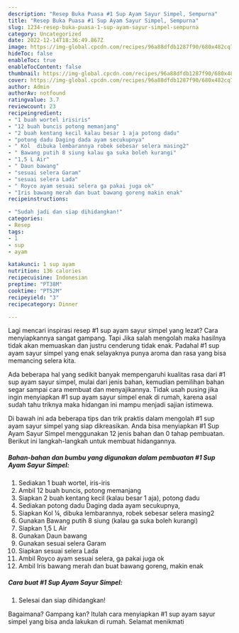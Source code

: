 ```yaml
---
description: "Resep Buka Puasa #1 Sup Ayam Sayur Simpel, Sempurna"
title: "Resep Buka Puasa #1 Sup Ayam Sayur Simpel, Sempurna"
slug: 1234-resep-buka-puasa-1-sup-ayam-sayur-simpel-sempurna
category: Uncategorized
date: 2022-12-14T18:36:49.867Z
image: https://img-global.cpcdn.com/recipes/96a88dfdb1287f90/680x482cq70/1-sup-ayam-sayur-simpel-foto-resep-utama.jpg
hideToc: false
enableToc: true
enableTocContent: false
thumbnail: https://img-global.cpcdn.com/recipes/96a88dfdb1287f90/680x482cq70/1-sup-ayam-sayur-simpel-foto-resep-utama.jpg
cover: https://img-global.cpcdn.com/recipes/96a88dfdb1287f90/680x482cq70/1-sup-ayam-sayur-simpel-foto-resep-utama.jpg
author: Admin
authorAv: notfound
ratingvalue: 3.7
reviewcount: 23
recipeingredient:
- "1 buah wortel irisiris"
- "12 buah buncis potong memanjang"
- "2 buah kentang kecil kalau besar 1 aja potong dadu"
- "potong dadu Daging dada ayam secukupnya"
- " Kol  dibuka lembarannya robek sebesar selera masing2"
- " Bawang putih 8 siung kalau ga suka boleh kurangi"
- "1,5 L Air"
- " Daun bawang"
- "sesuai selera Garam"
- "sesuai selera Lada"
- " Royco ayam sesuai selera ga pakai juga ok"
- "Iris bawang merah dan buat bawang goreng makin enak"
recipeinstructions:

- "Sudah jadi dan siap dihidangkan!"
categories:
- Resep
tags:
- 1
- sup
- ayam

katakunci: 1 sup ayam 
nutrition: 136 calories
recipecuisine: Indonesian
preptime: "PT38M"
cooktime: "PT52M"
recipeyield: "3"
recipecategory: Dinner

---
```



Lagi mencari inspirasi resep #1 sup ayam sayur simpel yang lezat? Cara menyiapkannya sangat gampang. Tapi Jika salah mengolah maka hasilnya tidak akan memuaskan dan justru cenderung tidak enak. Padahal #1 sup ayam sayur simpel yang enak selayaknya punya aroma dan rasa yang bisa memancing selera kita.




Ada beberapa hal yang sedikit banyak mempengaruhi kualitas rasa dari #1 sup ayam sayur simpel, mulai dari jenis bahan, kemudian pemilihan bahan segar sampai cara membuat dan menyajikannya. Tidak usah pusing jika ingin menyiapkan #1 sup ayam sayur simpel enak di rumah, karena asal sudah tahu triknya maka hidangan ini mampu menjadi sajian istimewa.


Di bawah ini ada beberapa tips dan trik praktis dalam mengolah #1 sup ayam sayur simpel yang siap dikreasikan. Anda bisa menyiapkan #1 Sup Ayam Sayur Simpel menggunakan 12 jenis bahan dan 0 tahap pembuatan. Berikut ini langkah-langkah untuk membuat hidangannya.

<!--inarticleads1-->

##### Bahan-bahan dan bumbu yang digunakan dalam pembuatan #1 Sup Ayam Sayur Simpel:

1. Sediakan 1 buah wortel, iris-iris
1. Ambil 12 buah buncis, potong memanjang
1. Siapkan 2 buah kentang kecil (kalau besar 1 aja), potong dadu
1. Sediakan potong dadu Daging dada ayam secukupnya,
1. Siapkan  Kol ¼, dibuka lembarannya, robek sebesar selera masing2
1. Gunakan  Bawang putih 8 siung (kalau ga suka boleh kurangi)
1. Siapkan 1,5 L Air
1. Gunakan  Daun bawang
1. Gunakan sesuai selera Garam
1. Siapkan sesuai selera Lada
1. Ambil  Royco ayam sesuai selera, ga pakai juga ok
1. Ambil Iris bawang merah dan buat bawang goreng, makin enak




<!--inarticleads2-->

##### Cara buat #1 Sup Ayam Sayur Simpel:


1. Selesai dan siap dihidangkan!



Bagaimana? Gampang kan? Itulah cara menyiapkan #1 sup ayam sayur simpel yang bisa anda lakukan di rumah. Selamat menikmati

